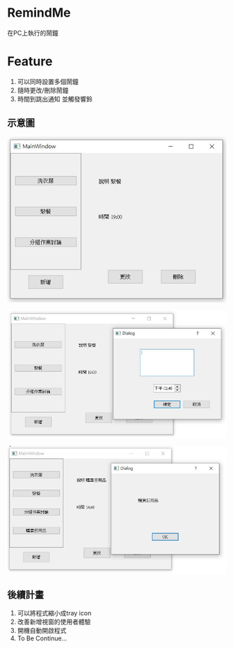 # RemindMe
在PC上執行的鬧鐘  

# Feature
1. 可以同時設置多個鬧鐘  
2. 隨時更改/刪除鬧鐘  
3. 時間到跳出通知 並觸發響鈴  

## 示意圖
![image](https://github.com/ny9950610/RemindMe/blob/master/example1.JPG)

![image](https://github.com/ny9950610/RemindMe/blob/master/example2.JPG)

![image](https://github.com/ny9950610/RemindMe/blob/master/example3.JPG)

## 後續計畫
1. 可以將程式縮小成tray icon  
2. 改善新增視窗的使用者體驗  
3. 開機自動開啟程式  
4. To Be Continue...  
